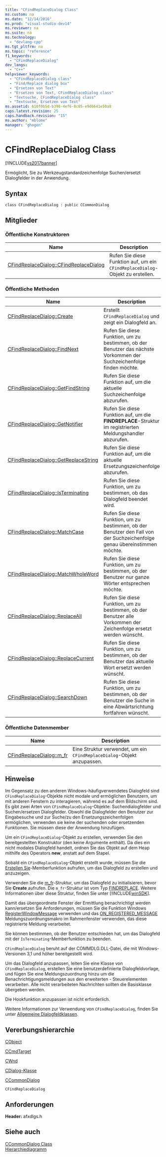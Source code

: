 ```yaml
---
title: "CFindReplaceDialog Class"
ms.custom: na
ms.date: "12/14/2016"
ms.prod: "visual-studio-dev14"
ms.reviewer: na
ms.suite: na
ms.technology: 
  - "devlang-cpp"
ms.tgt_pltfrm: na
ms.topic: "reference"
f1_keywords: 
  - "CFindReplaceDialog"
dev_langs: 
  - "C++"
helpviewer_keywords: 
  - "CFindReplaceDialog class"
  - "Find/Replace dialog box"
  - "Ersetzen von Text"
  - "Ersetzen von Text, CFindReplaceDialog class"
  - "Textsuche, CFindReplaceDialog class"
  - "Textsuche, Ersetzen von Text"
ms.assetid: 610f0b5d-b398-4ef6-8c05-e9d6641e50a8
caps.latest.revision: 25
caps.handback.revision: "15"
ms.author: "mblome"
manager: "ghogen"
---
```

# CFindReplaceDialog Class
[!INCLUDE[vs2017banner](../../assembler/inline/includes/vs2017banner.md)]

Ermöglicht, Sie zu Werkzeugstandardzeichenfolge Suchen\/ersetzt Dialogfelder in der Anwendung.  
  
## Syntax  
  
```  
class CFindReplaceDialog : public CCommonDialog  
```  
  
## Mitglieder  
  
### Öffentliche Konstruktoren  
  
|Name|Description|  
|----------|-----------------|  
|[CFindReplaceDialog::CFindReplaceDialog](../Topic/CFindReplaceDialog::CFindReplaceDialog.md)|Rufen Sie diese Funktion auf, um ein `CFindReplaceDialog`\-Objekt zu erstellen.|  
  
### Öffentliche Methoden  
  
|Name|Description|  
|----------|-----------------|  
|[CFindReplaceDialog::Create](../Topic/CFindReplaceDialog::Create.md)|Erstellt `CFindReplaceDialog` und zeigt ein Dialogfeld an.|  
|[CFindReplaceDialog::FindNext](../Topic/CFindReplaceDialog::FindNext.md)|Rufen Sie diese Funktion, um zu bestimmen, ob der Benutzer das nächste Vorkommen der Suchzeichenfolge finden möchte.|  
|[CFindReplaceDialog::GetFindString](../Topic/CFindReplaceDialog::GetFindString.md)|Rufen Sie diese Funktion auf, um die aktuelle Suchzeichenfolge abzurufen.|  
|[CFindReplaceDialog::GetNotifier](../Topic/CFindReplaceDialog::GetNotifier.md)|Rufen Sie diese Funktion auf, um die **FINDREPLACE**\-Struktur im registrierten Meldungshandler abzurufen.|  
|[CFindReplaceDialog::GetReplaceString](../Topic/CFindReplaceDialog::GetReplaceString.md)|Rufen Sie diese Funktion auf, um die aktuelle Ersetzungszeichenfolge abzurufen.|  
|[CFindReplaceDialog::IsTerminating](../Topic/CFindReplaceDialog::IsTerminating.md)|Rufen Sie diese Funktion, um zu bestimmen, ob das Dialogfeld beendet wird.|  
|[CFindReplaceDialog::MatchCase](../Topic/CFindReplaceDialog::MatchCase.md)|Rufen Sie diese Funktion, um zu bestimmen, ob der Benutzer den Fall von der Suchzeichenfolge genau übereinstimmen möchte.|  
|[CFindReplaceDialog::MatchWholeWord](../Topic/CFindReplaceDialog::MatchWholeWord.md)|Rufen Sie diese Funktion, um zu bestimmen, ob der Benutzer nur ganze Wörter entsprechen möchte.|  
|[CFindReplaceDialog::ReplaceAll](../Topic/CFindReplaceDialog::ReplaceAll.md)|Rufen Sie diese Funktion, um zu bestimmen, ob der Benutzer alle Vorkommen der Zeichenfolge ersetzt werden wünscht.|  
|[CFindReplaceDialog::ReplaceCurrent](../Topic/CFindReplaceDialog::ReplaceCurrent.md)|Rufen Sie diese Funktion, um zu bestimmen, ob der Benutzer das aktuelle Wort ersetzt werden wünscht.|  
|[CFindReplaceDialog::SearchDown](../Topic/CFindReplaceDialog::SearchDown.md)|Rufen Sie diese Funktion, um zu bestimmen, ob der Benutzer die Suche in eine Abwärtsrichtung fortfahren wünscht.|  
  
### Öffentliche Datenmember  
  
|Name|Description|  
|----------|-----------------|  
|[CFindReplaceDialog::m\_fr](../Topic/CFindReplaceDialog::m_fr.md)|Eine Struktur verwendet, um ein `CFindReplaceDialog`\-Objekt anzupassen.|  
  
## Hinweise  
 Im Gegensatz zu den anderen Windows\-häufigverwendetes Dialogfeld sind `CFindReplaceDialog`\-Objekte nicht modale und ermöglichen Benutzern, um mit anderen Fenstern zu interagieren, während es auf dem Bildschirm sind.  Es gibt zwei Arten von `CFindReplaceDialog`\-Objekte: Suchendialogfelder und Suchen\/ersetzen Dialogfelder.  Obwohl die Dialogfelder den Benutzer zur Eingabesuche und zur Suche\/zu den Ersetzungszeichenfolgen ermöglichen, verwenden sie keine der suchenden oder ersetzenden Funktionen.  Sie müssen diese der Anwendung hinzufügen.  
  
 Um ein `CFindReplaceDialog`\-Objekt zu erstellen, verwenden Sie den bereitgestellten Konstruktor \(den keine Argumente enthält\).  Da dies ein nicht modales Dialogfeld handelt, ordnen Sie das Objekt auf dem Heap mithilfe des Operators **new**, anstatt auf dem Stapel.  
  
 Sobald ein `CFindReplaceDialog`\-Objekt erstellt wurde, müssen Sie die [Erstellen Sie](../Topic/CFindReplaceDialog::Create.md)\-Memberfunktion aufrufen, um das Dialogfeld zu erstellen und anzuzeigen.  
  
 Verwenden Sie die [m\_fr](../Topic/CFindReplaceDialog::m_fr.md)\-Struktur, um das Dialogfeld zu initialisieren, bevor Sie **Create** aufrufen.  Die `m_fr`\-Struktur ist vom Typ [FINDREPLACE](http://msdn.microsoft.com/library/windows/desktop/ms646835).  Weitere Informationen über diese Struktur, finden Sie unter [!INCLUDE[winSDK](../../atl/includes/winsdk_md.md)].  
  
 Damit das übergeordnete Fenster der Ermittlung benachrichtigt werden kann\/ersetzen Sie Anforderungen, müssen Sie die Funktion Windows [RegisterWindowMessage](http://msdn.microsoft.com/library/windows/desktop/ms644947) verwenden und das [ON\_REGISTERED\_MESSAGE](../Topic/ON_REGISTERED_MESSAGE.md) Meldungszuordnungsmakro im Rahmenfenster verwenden, das diese registrierte Meldung verarbeitet.  
  
 Sie können bestimmen, ob der Benutzer entschieden hat, um das Dialogfeld mit der `IsTerminating`\-Memberfunktion zu beenden.  
  
 `CFindReplaceDialog` beruht auf der COMMDLG.DLL\-Datei, die mit Windows\-Versionen 3,1 und höher bereitgestellt wird.  
  
 Um das Dialogfeld anzupassen, leiten Sie eine Klasse von `CFindReplaceDialog`, erstellen Sie eine benutzerdefinierte Dialogfeldvorlage, und fügen Sie eine Meldungszuordnung hinzu um die Benachrichtigungsmeldungen aus den erweiterten \- Steuerelementen verarbeiten.  Alle nicht verarbeiteten Nachrichten sollten die Basisklasse übergeben werden.  
  
 Die Hookfunktion anzupassen ist nicht erforderlich.  
  
 Weitere Informationen zur Verwendung von `CFindReplaceDialog`, finden Sie unter [Allgemeine Dialogfeldklassen](../../mfc/common-dialog-classes.md).  
  
## Vererbungshierarchie  
 [CObject](../../mfc/reference/cobject-class.md)  
  
 [CCmdTarget](../../mfc/reference/ccmdtarget-class.md)  
  
 [CWnd](../../mfc/reference/cwnd-class.md)  
  
 [CDialog\-Klasse](../../mfc/reference/cdialog-class.md)  
  
 [CCommonDialog](../../mfc/reference/ccommondialog-class.md)  
  
 `CFindReplaceDialog`  
  
## Anforderungen  
 **Header:**  afxdlgs.h  
  
## Siehe auch  
 [CCommonDialog Class](../../mfc/reference/ccommondialog-class.md)   
 [Hierarchiediagramm](../../mfc/hierarchy-chart.md)